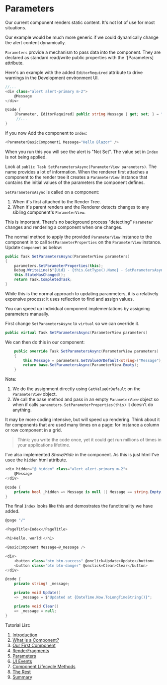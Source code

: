 # Parameters

Our current component renders static content.  It's not lot of use for most situations.  

Our example would be much more generic if we could dynamically change the alert content dynamically.

`Parameters` provide a mechanism to pass data into the component.  They are declared as standard read/write public properties with the `[Parameters] attribute.

Here's an example with the added `EditorRequired` attribute to drive warnings in the Development environment UI.

```csharp
//...
<div class="alert alert-primary m-2">
    @Message
</div>

@code {
    [Parameter, EditorRequired] public string Message { get; set; } = "Not Set";
     //...
}
```

If you now Add the component to `Index`:

```csharp
<ParameterBasicComponent1 Message="Hello Blazor" />
```

When you run this you will see the alert is "Not Set".  The value set in `Index` is not being applied.

Look at `public Task SetParametersAsync(ParameterView parameters)`.  The name provides a lot of information.  When the renderer first attaches a component to the render tree it creates a `ParameterView` instance that contains the initial values of the parameters the component defines.

`SetParametersAsync` is called on a component:
1. When it's first attached to the Render Tree.
2. When it's parent renders and the Renderer detects changes to any sibling component's `ParameterView`.

This is important.  There's no background process "detecting" `Parameter` changes and rendering a component when one changes.

The normal method to apply the provided `ParameterView` instance to the component in to call `SetParameterProperties` on the `ParameterView` instance.  Update `Component` as below:

```csharp
public Task SetParametersAsync(ParameterView parameters)
{
    parameters.SetParameterProperties(this);
    Debug.WriteLine($"{Uid} - {this.GetType().Name} - SetParametersAsync Called");
    this.StateHasChanged(); 
    return Task.CompletedTask;
}
```

While this is the normal approach to updating paranmeters, it is a relatively expensive process: it uses reflection to find and assign values.

You can speed up individual component implementations by assigning  parameters manually.

First change `SetParametersAsync` to `virtual` so we can override it.

```csharp
public virtual Task SetParametersAsync(ParameterView parameters)
```

We can then do this in our component:

```csharp
    public override Task SetParametersAsync(ParameterView parameters)
    {
        this.Message = parameters.GetValueOrDefault<string>("Message");
        return base.SetParametersAsync(ParameterView.Empty);
    }
```
Note:

1. We do the assignment directly using `GetValueOrDefault` on the `ParameterView` object.
2. We call the base method and pass in an empty `ParameterView` object so when if calls `parameters.SetParameterProperties(this)` it doesn't do anything.

It may be more coding intensive, but will speed up rendering. Think about it for components that are used many times on a page: for instance a column or row component in a grid.

> Think: you write the code once, yet it could get run millions of times in your applications lifetime.  

I've also implemented *Show/Hide* in the component.  As this is just html I've usee the `hidden` html attribute.

```csharp
<div hidden="@_hidden" class="alert alert-primary m-2">
    @Message
</div>

@code {
    private bool _hidden => Message is null || Message == string.Empty;
}
```

The final `Index` looks like this and demostrates the functionality we have added.

```csharp
@page "/"

<PageTitle>Index</PageTitle>

<h1>Hello, world!</h1>

<BasicComponent Message=@_message />

<div>
    <button class="btn btn-success" @onclick=Update>Update</button>
    <button class="btn btn-danger" @onclick=Clear>Clear</button>
</div>

@code {
    private string? _message;

    private void Update()
    => _message = $"Updated at {DateTime.Now.ToLongTimeString()}";

    private void Clear()
    => _message = null;
}
```

Tutorial List:

1. [Introduction](./Introduction.md)
2. [What is a Component?](./Tutorial-1.md)
3. [Our First Component](./Tutorial-2.md)
4. [RenderFragments](./Tutorial-3.md)
5. [Parameters](./Tutorial-4.md)
6. [UI Events](./Tutorial-5.md)
7. [Component Lifecycle Methods](./Tutorial-6.md)
8. [The Rest](./Tutorial-7.md)
9. [Summary](./Final-Summary.md)
